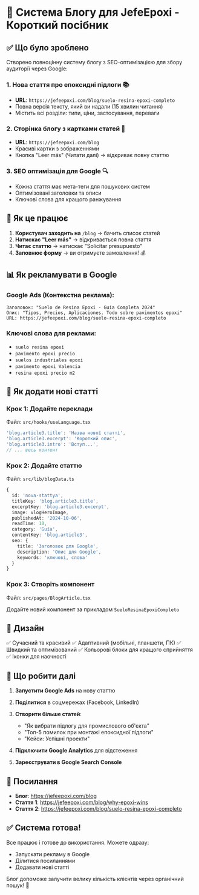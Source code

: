 # 📝 Система Блогу для JefeEpoxi - Короткий посібник

## ✅ Що було зроблено

Створено повноцінну систему блогу з SEO-оптимізацією для збору аудиторії через Google:

### 1. **Нова стаття про епоксидні підлоги** 📚
   - **URL**: `https://jefeepoxi.com/blog/suelo-resina-epoxi-completo`
   - Повна версія тексту, який ви надали (15 хвилин читання)
   - Містить всі розділи: типи, ціни, застосування, переваги

### 2. **Сторінка блогу з картками статей** 🎴
   - **URL**: `https://jefeepoxi.com/blog`
   - Красиві картки з зображеннями
   - Кнопка "Leer más" (Читати далі) → відкриває повну статтю

### 3. **SEO оптимізація для Google** 🔍
   - Кожна стаття має мета-теги для пошукових систем
   - Оптимізовані заголовки та описи
   - Ключові слова для кращого ранжування

## 🎯 Як це працює

1. **Користувач заходить на** `/blog` → бачить список статей
2. **Натискає "Leer más"** → відкривається повна стаття
3. **Читає статтю** → натискає "Solicitar presupuesto"
4. **Заповнює форму** → ви отримуєте замовлення! 💰

## 📊 Як рекламувати в Google

### Google Ads (Контекстна реклама):
```
Заголовок: "Suelo de Resina Epoxi - Guía Completa 2024"
Опис: "Tipos, Precios, Aplicaciones. Todo sobre pavimentos epoxi"
URL: https://jefeepoxi.com/blog/suelo-resina-epoxi-completo
```

### Ключові слова для реклами:
- `suelo resina epoxi`
- `pavimento epoxi precio`
- `suelos industriales epoxi`
- `pavimento epoxi Valencia`
- `resina epoxi precio m2`

## 📝 Як додати нові статті

### Крок 1: Додайте переклади
Файл: `src/hooks/useLanguage.tsx`

```typescript
'blog.article3.title': 'Назва нової статті',
'blog.article3.excerpt': 'Короткий опис',
'blog.article3.intro': 'Вступ...',
// ... весь контент
```

### Крок 2: Додайте статтю
Файл: `src/lib/blogData.ts`

```typescript
{
  id: 'nova-stattya',
  titleKey: 'blog.article3.title',
  excerptKey: 'blog.article3.excerpt',
  image: vlogHeroImage,
  publishedAt: '2024-10-06',
  readTime: 10,
  category: 'Guía',
  contentKey: 'blog.article3',
  seo: {
    title: 'Заголовок для Google',
    description: 'Опис для Google',
    keywords: 'ключові, слова'
  }
}
```

### Крок 3: Створіть компонент
Файл: `src/pages/BlogArticle.tsx`

Додайте новий компонент за прикладом `SueloResinaEpoxiCompleto`

## 🎨 Дизайн

✅ Сучасний та красивий
✅ Адаптивний (мобільні, планшети, ПК)
✅ Швидкий та оптимізований
✅ Кольорові блоки для кращого сприйняття
✅ Іконки для наочності

## 🚀 Що робити далі

1. **Запустити Google Ads** на нову статтю
2. **Поділитися** в соцмережах (Facebook, LinkedIn)
3. **Створити більше статей**:
   - "Як вибрати підлогу для промислового об'єкта"
   - "Топ-5 помилок при монтажі епоксидної підлоги"
   - "Кейси: Успішні проекти"

4. **Підключити Google Analytics** для відстеження
5. **Зареєструвати в Google Search Console**

## 📱 Посилання

- **Блог**: https://jefeepoxi.com/blog
- **Стаття 1**: https://jefeepoxi.com/blog/why-epoxi-wins
- **Стаття 2**: https://jefeepoxi.com/blog/suelo-resina-epoxi-completo

## ✅ Система готова!

Все працює і готове до використання. Можете одразу:
- Запускати рекламу в Google
- Ділитися посиланнями
- Додавати нові статті

Блог допоможе залучити велику кількість клієнтів через органічний пошук! 🎯

